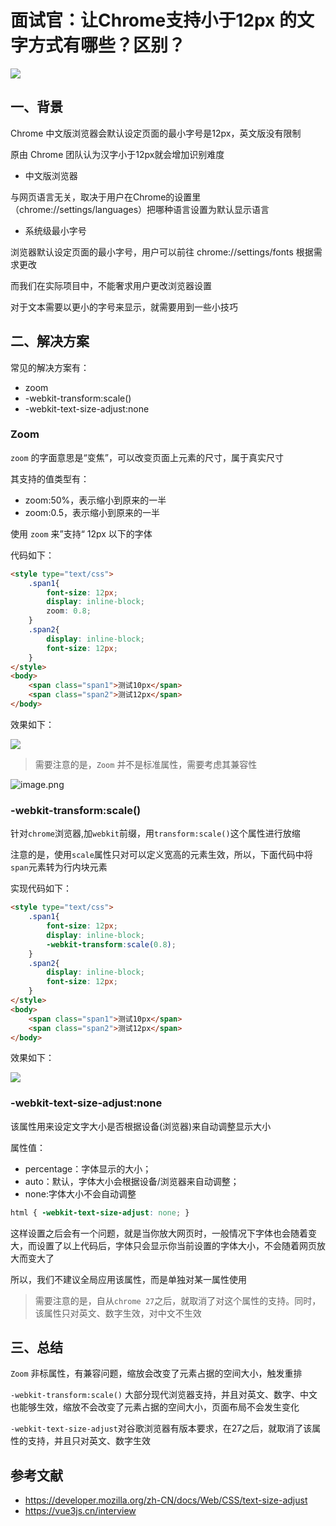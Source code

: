 # 面试官：让Chrome支持小于12px 的文字方式有哪些？区别？

![](https://static.vue-js.com/62945fd0-a334-11eb-85f6-6fac77c0c9b3.png)

## 一、背景

Chrome 中文版浏览器会默认设定页面的最小字号是12px，英文版没有限制

原由 Chrome 团队认为汉字小于12px就会增加识别难度

- 中文版浏览器

与网页语言无关，取决于用户在Chrome的设置里（chrome://settings/languages）把哪种语言设置为默认显示语言

- 系统级最小字号

浏览器默认设定页面的最小字号，用户可以前往 chrome://settings/fonts 根据需求更改

而我们在实际项目中，不能奢求用户更改浏览器设置

对于文本需要以更小的字号来显示，就需要用到一些小技巧


## 二、解决方案

常见的解决方案有：

- zoom
-  -webkit-transform:scale()
-  -webkit-text-size-adjust:none

### Zoom

`zoom` 的字面意思是“变焦”，可以改变页面上元素的尺寸，属于真实尺寸

其支持的值类型有：

- zoom:50%，表示缩小到原来的一半
- zoom:0.5，表示缩小到原来的一半

使用 `zoom` 来”支持“ 12px 以下的字体

代码如下：

```html
<style type="text/css">
    .span1{
        font-size: 12px;
        display: inline-block;
        zoom: 0.8;
    }
    .span2{
        display: inline-block;
        font-size: 12px;
    }
</style>
<body>
    <span class="span1">测试10px</span>
    <span class="span2">测试12px</span>
</body>
```

效果如下：

 ![](https://static.vue-js.com/d5243980-a334-11eb-ab90-d9ae814b240d.png)

> 需要注意的是，`Zoom` 并不是标准属性，需要考虑其兼容性

 ![image.png](https://static.vue-js.com/3defe3c0-a343-11eb-85f6-6fac77c0c9b3.png)


### -webkit-transform:scale()

针对`chrome`浏览器,加`webkit`前缀，用`transform:scale()`这个属性进行放缩

注意的是，使用`scale`属性只对可以定义宽高的元素生效，所以，下面代码中将`span`元素转为行内块元素

实现代码如下：

```html
<style type="text/css">
    .span1{
        font-size: 12px;
        display: inline-block;
        -webkit-transform:scale(0.8);
    }
    .span2{
        display: inline-block;
        font-size: 12px;
    }
</style>
<body>
    <span class="span1">测试10px</span>
    <span class="span2">测试12px</span>
</body>
```

效果如下：

 ![](https://static.vue-js.com/d5243980-a334-11eb-ab90-d9ae814b240d.png)


### -webkit-text-size-adjust:none

该属性用来设定文字大小是否根据设备(浏览器)来自动调整显示大小

属性值：

- percentage：字体显示的大小；
- auto：默认，字体大小会根据设备/浏览器来自动调整；
- none:字体大小不会自动调整

```css
html { -webkit-text-size-adjust: none; }
```

这样设置之后会有一个问题，就是当你放大网页时，一般情况下字体也会随着变大，而设置了以上代码后，字体只会显示你当前设置的字体大小，不会随着网页放大而变大了

所以，我们不建议全局应用该属性，而是单独对某一属性使用

> 需要注意的是，自从`chrome 27`之后，就取消了对这个属性的支持。同时，该属性只对英文、数字生效，对中文不生效

## 三、总结

`Zoom` 非标属性，有兼容问题，缩放会改变了元素占据的空间大小，触发重排

`-webkit-transform:scale()` 大部分现代浏览器支持，并且对英文、数字、中文也能够生效，缩放不会改变了元素占据的空间大小，页面布局不会发生变化

`-webkit-text-size-adjust`对谷歌浏览器有版本要求，在27之后，就取消了该属性的支持，并且只对英文、数字生效

## 参考文献

- https://developer.mozilla.org/zh-CN/docs/Web/CSS/text-size-adjust
- https://vue3js.cn/interview